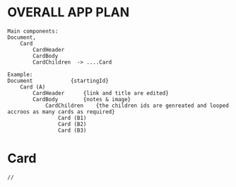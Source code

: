 # OVERALL APP PLAN
    Main components:
    Document, 
        Card 
            CardHeader
            CardBody
            CardChildren  -> ....Card

    Example:
    Document            {startingId}
        Card (A)
            CardHeader      {link and title are edited}
            CardBody        {notes & image}
                CardChildren    {the children ids are genreated and looped accroos as many cards as required}
                    Card (B1)     
                    Card (B2)
                    Card (B3) 

# Card
    // 

